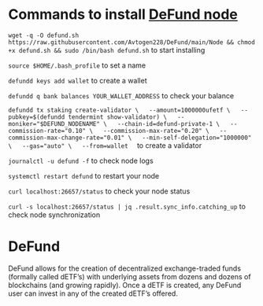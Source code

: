 # Commands to install [DeFund node](https://github.com/Avtogen228/DeFund/blob/main/Node)

`wget -q -O defund.sh https://raw.githubusercontent.com/Avtogen228/DeFund/main/Node && chmod +x defund.sh && sudo /bin/bash defund.sh` to start installing

`source $HOME/.bash_profile` to set a name

`defundd keys add wallet` to create a wallet

`defundd q bank balances YOUR_WALLET_ADDRESS` to check your balance

`defundd tx staking create-validator \  
--amount=1000000ufetf \  
--pubkey=$(defundd tendermint show-validator) \  
--moniker="$DEFUND_NODENAME" \  
--chain-id=defund-private-1 \  
--commission-rate="0.10" \  
--commission-max-rate="0.20" \  
--commission-max-change-rate="0.01" \  
--min-self-delegation="1000000" \  
--gas="auto" \  
--from=wallet  ` to create a validator

`journalctl -u defund -f` to check node logs

`systemctl restart defund` to restart your node

`curl localhost:26657/status` to check your node status

`curl -s localhost:26657/status | jq .result.sync_info.catching_up` to check node synchronization

# DeFund

DeFund allows for the creation of decentralized exchange-traded funds (formally called dETF’s) with underlying assets from dozens and dozens of blockchains (and growing rapidly). Once a dETF is created, any DeFund user can invest in any of the created dETF’s offered.
